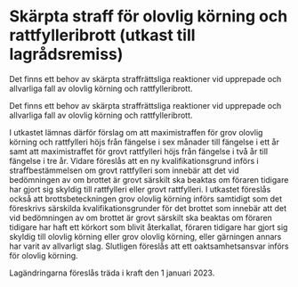# Skärpta straff för olovlig körning och rattfylleribrott (utkast till lagrådsremiss)

Det finns ett behov av skärpta straffrättsliga reaktioner vid upprepade och allvarliga fall av olovlig körning och rattfylleribrott.

Det finns ett behov av skärpta straffrättsliga reaktioner vid upprepade och allvarliga fall av olovlig körning och rattfylleribrott.

I utkastet lämnas därför förslag om att maximistraffen för grov olovlig körning och rattfylleri höjs från fängelse i sex månader till fängelse i ett år samt att maximistraffet för grovt rattfylleri höjs från fängelse i två år till fängelse i tre år. Vidare föreslås att en ny kvalifikationsgrund införs i straffbestämmelsen om grovt rattfylleri som innebär att det vid bedömningen av om brottet är grovt särskilt ska beaktas om föraren tidigare har gjort sig skyldig till rattfylleri eller grovt rattfylleri. I utkastet föreslås också att brottsbeteckningen grov olovlig körning införs samtidigt som det föreskrivs särskilda kvalifikationsgrunder för det brottet som innebär att det vid bedömningen av om brottet är grovt särskilt ska beaktas om föraren tidigare har haft ett körkort som blivit återkallat, föraren tidigare har gjort sig skyldig till olovlig körning eller grov olovlig körning, eller gärningen annars har varit av allvarligt slag. Slutligen föreslås att ett oaktsamhetsansvar införs för olovlig körning.

Lagändringarna föreslås träda i kraft den 1 januari 2023.
